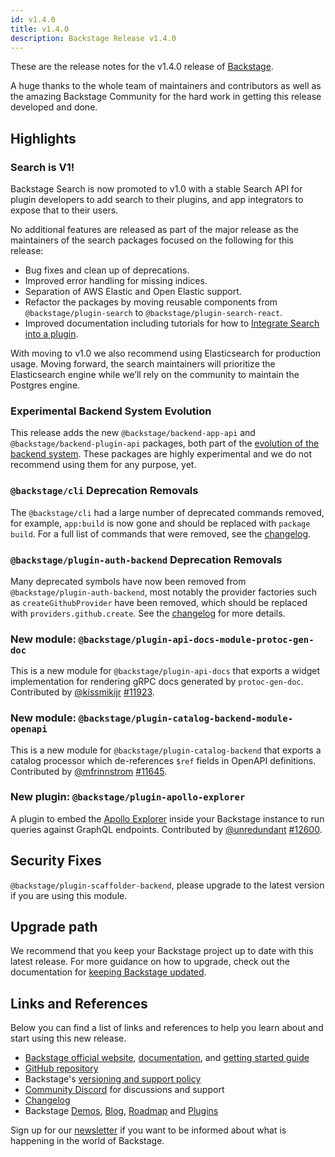 ```yaml
---
id: v1.4.0
title: v1.4.0
description: Backstage Release v1.4.0
---
```


These are the release notes for the v1.4.0 release of [Backstage](https://backstage.io/).

A huge thanks to the whole team of maintainers and contributors as well as the amazing Backstage Community for the hard work in getting this release developed and done.

## Highlights

### Search is V1!

Backstage Search is now promoted to v1.0 with a stable Search API for plugin developers to add search to their plugins, and app integrators to expose that to their users.

No additional features are released as part of the major release as the maintainers of the search packages focused on the following for this release:

- Bug fixes and clean up of deprecations.
- Improved error handling for missing indices.
- Separation of AWS Elastic and Open Elastic support.
- Refactor the packages by moving reusable components from `@backstage/plugin-search` to `@backstage/plugin-search-react`.
- Improved documentation including tutorials for how to [Integrate Search into a plugin](https://backstage.io/docs/plugins/integrating-search-into-plugins).

With moving to v1.0 we also recommend using Elasticsearch for production usage. Moving forward, the search maintainers will prioritize the Elasticsearch engine while we’ll rely on the community to maintain the Postgres engine.

### Experimental Backend System Evolution

This release adds the new `@backstage/backend-app-api` and `@backstage/backend-plugin-api` packages, both part of the [evolution of the backend system](https://github.com/backstage/backstage/issues/11611). These packages are highly experimental and we do not recommend using them for any purpose, yet.

### `@backstage/cli` Deprecation Removals

The `@backstage/cli` had a large number of deprecated commands removed, for example, `app:build` is now gone and should be replaced with `package build`. For a full list of commands that were removed, see the [changelog](https://github.com/backstage/backstage/blob/master/packages/cli/CHANGELOG.md#0180).

### `@backstage/plugin-auth-backend` Deprecation Removals

Many deprecated symbols have now been removed from `@backstage/plugin-auth-backend`, most notably the provider factories such as `createGithubProvider` have been removed, which should be replaced with `providers.github.create`. See the [changelog](https://github.com/backstage/backstage/blob/master/plugins/auth-backend/CHANGELOG.md#0150) for more details.

### New module: `@backstage/plugin-api-docs-module-protoc-gen-doc`

This is a new module for `@backstage/plugin-api-docs` that exports a widget implementation for rendering gRPC docs generated by `protoc-gen-doc`. Contributed by [@kissmikijr](https://github.com/kissmikijr) [#11923](https://github.com/backstage/backstage/pull/11923).

### New module: `@backstage/plugin-catalog-backend-module-openapi`

This is a new module for `@backstage/plugin-catalog-backend` that exports a catalog processor which de-references `$ref` fields in OpenAPI definitions. Contributed by [@mfrinnstrom](https://github.com/mfrinnstrom) [#11645](https://github.com/backstage/backstage/pull/11645).

### New plugin: `@backstage/plugin-apollo-explorer`

A plugin to embed the [Apollo Explorer](https://github.com/apollographql/embeddable-explorer/tree/main/packages/explorer) inside your Backstage instance to run queries against GraphQL endpoints. Contributed by [@unredundant](https://github.com/unredundant) [#12600](https://github.com/backstage/backstage/pull/12600).

## Security Fixes

`@backstage/plugin-scaffolder-backend`, please upgrade to the latest version if you are using this module.

## Upgrade path

We recommend that you keep your Backstage project up to date with this latest release. For more guidance on how to upgrade, check out the documentation for [keeping Backstage updated](https://backstage.io/docs/getting-started/keeping-backstage-updated).

## Links and References

Below you can find a list of links and references to help you learn about and start using this new release.

- [Backstage official website](https://backstage.io/), [documentation](https://backstage.io/docs/), and [getting started guide](https://backstage.io/docs/getting-started/)
- [GitHub repository](https://github.com/backstage/backstage)
- Backstage's [versioning and support policy](https://backstage.io/docs/overview/versioning-policy)
- [Community Discord](https://discord.gg/bFESRKVt) for discussions and support
- [Changelog](https://github.com/backstage/backstage/tree/master/docs/releases/v1.4.0-changelog.md)
- Backstage [Demos](https://backstage.io/demos), [Blog](https://backstage.io/blog), [Roadmap](https://backstage.io/docs/overview/roadmap) and [Plugins](https://backstage.io/plugins)

Sign up for our [newsletter](https://mailchi.mp/spotify/backstage-community) if you want to be informed about what is happening in the world of Backstage.

